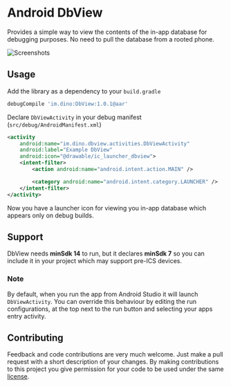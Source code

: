 # Android DbView

Provides a simple way to view the contents of the in-app database for debugging purposes. No need to pull the database from a rooted phone.

![Screenshots](https://raw.github.com/reisub/dbview/master/screenshots.png)

## Usage

Add the library as a dependency to your ```build.gradle```

```groovy
debugCompile 'im.dino:DbView:1.0.1@aar'
```

Declare ```DbViewActivity``` in your debug manifest (`src/debug/AndroidManifest.xml`)

```xml
<activity
    android:name="im.dino.dbview.activities.DbViewActivity"
    android:label="Example DbView"
    android:icon="@drawable/ic_launcher_dbview">
    <intent-filter>
        <action android:name="android.intent.action.MAIN" />

        <category android:name="android.intent.category.LAUNCHER" />
    </intent-filter>
</activity>
```

Now you have a launcher icon for viewing you in-app database which appears only on debug builds.

## Support

DbView needs **minSdk 14** to run, but it declares **minSdk 7** so you can include it in your project which may support pre-ICS devices.

### Note

By default, when you run the app from Android Studio it will launch ```DbViewActivity```.
You can override this behaviour by editing the run configurations, at the top next to the run button and selecting your apps entry activity.

## Contributing

Feedback and code contributions are very much welcome. Just make a pull request with a short description of your changes. By making contributions to this project you give permission for your code to be used under the same [license](LICENSE).
